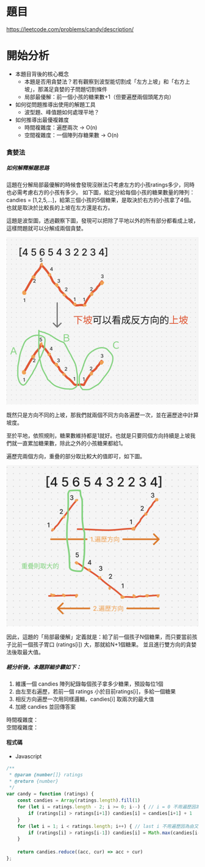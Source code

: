 # 題目
https://leetcode.com/problems/candy/description/

# 開始分析
- 本題目背後的核心概念
  - 本題是否用貪婪法？若有觀察到波型能切割成「左方上坡」和「右方上坡」，那滿足貪婪的子問題切割條件
  - 局部最優解：前一個小孩的糖果數+1（但要遍歷兩個頭尾方向）
- 如何從問題推導出使用的解題工具
  - 波型題、峰值題如何處理平地？
- 如何推導出最優複雜度
  - 時間複雜度：遍歷兩次 -> O(n)
  - 空間複雜度：一個陣列存糖果數 -> O(n)

### 貪婪法

##### 如何解釋解題思路

這題在分解局部最優解的時候會發現沒辦法只考慮左方的小孩ratings多少，同時也必需考慮右方的小孩有多少。
如下圖，給定分給每個小孩的糖果數量的陣列：candies = [1,2,5,...]，給第三個小孩的5個糖果，是取決於右方的小孩拿了4個。也就是取決於比較長的上坡在左方還是右方。

這題是波型圖，透過觀察下圖，發現可以把除了平地以外的所有部分都看成上坡，這樣問題就可以分解成兩個貪婪。


![](./135-1.png)

既然只是方向不同的上坡，那我們就兩個不同方向各遍歷一次，並在遍歷途中計算坡度。

至於平地，依照規則，糖果數維持都是1就好。也就是只要同個方向持續是上坡我們就一直累加糖果數，除此之外的小孩糖果都給1。

遍歷完兩個方向，重疊的部分取比較大的值即可，如下圖。

![](./135-2.png)

因此，這題的「局部最優解」定義就是：給了前一個孩子N個糖果，而只要當前孩子比前一個孩子胃口 (ratings[i]) 大，那就給N+1個糖果。
並且進行雙方向的貪婪法後取最大值。

##### 經分析後，本題詳細步驟如下：
1. 維護一個 candies 陣列紀錄每個孩子拿多少糖果，預設每位1個
2. 由左至右遍歷，若前一個 ratings 小於目前ratings[i]，多給一個糖果
3. 相反方向遍歷一次用同樣邏輯，candies[i] 取兩次的最大值
4. 加總 candies 並回傳答案


時間複雜度：  
空間複雜度：

#### 程式碼
- Javascript
```js
/**
 * @param {number[]} ratings
 * @return {number}
 */
var candy = function (ratings) {
    const candies = Array(ratings.length).fill(1)
    for (let i = ratings.length - 2; i >= 0; i--) { // i = 0 不用遍歷因為由左開始的話永遠是 1
        if (ratings[i] > ratings[i+1]) candies[i] = candies[i+1] + 1
    }
    for (let i = 1; i < ratings.length; i++) { // last i 不用遍歷因為由又開始的話永遠是 1
        if (ratings[i] > ratings[i-1]) candies[i] = Math.max(candies[i-1] + 1, candies[i])
    }

    return candies.reduce((acc, cur) => acc + cur)
};
```
